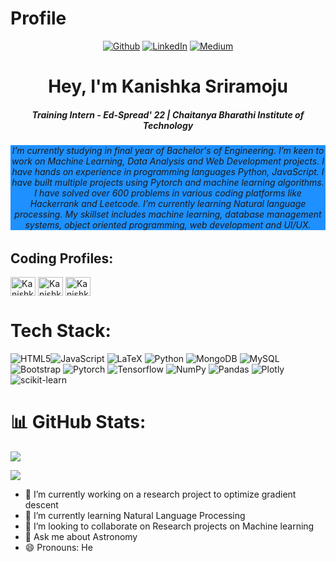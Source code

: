 # Profile
<div >

 

<p align="center">
 <a href="https://github.com/123kanishka" target="_blank"><img alt="Github" src="https://img.shields.io/badge/GitHub-%2312100E.svg?&style=for-the-badge&logo=Github&logoColor=white" /></a> 
 <a href="https://www.linkedin.com/in/kanishka-sriramoju/" target="_blank"><img alt="LinkedIn" src="https://img.shields.io/badge/linkedin-%230077B5.svg?&style=for-the-badge&logo=linkedin&logoColor=white" /></a> 
 <a href="https://medium.com/@kanishka.sriramoju" target="_blank"><img alt="Medium" src="https://img.shields.io/badge/medium-%2312100E.svg?&style=for-the-badge&logo=medium&logoColor=white" /></a>

</p>
 
</p>
<div> 


<h1 align="center">Hey, I'm Kanishka Sriramoju</h1>
<h5 align="center">Training Intern - Ed-Spread' 22 | Chaitanya Bharathi Institute of Technology </h5>
<h6 align= "center" style="background-color:DodgerBlue;"> I’m currently studying in final year of Bachelor's of Engineering. I’m keen to work on Machine Learning, Data Analysis and Web Development projects. I have hands on experience in programming languages Python, JavaScript. I have built multiple projects using Pytorch and machine learning algorithms. I have solved over 600 problems in various coding platforms like Hackerrank and Leetcode. I’m currently learning Natural language processing. My skillset includes machine learning, database management systems, object oriented programming, web development and UI/UX.  

</h6>


## Coding Profiles:

<p align="left">


<a href="https://www.hackerrank.com/profile/kanishka_sriram1" target="blank"><img align="center" src="https://raw.githubusercontent.com/rahuldkjain/github-profile-readme-generator/master/src/images/icons/Social/hackerrank.svg" alt="Kanishka Sriramoju" height="30" width="40" /></a>
<a href="https://leetcode.com/u/user6569wO/" target="blank"><img align="center" src="https://raw.githubusercontent.com/rahuldkjain/github-profile-readme-generator/master/src/images/icons/Social/leet-code.svg" alt="Kanishka Sriramoju" height="30" width="40" /></a>
<a href="https://www.geeksforgeeks.org/user/kanishkasvxtt/" target="blank"><img align="center" src="https://raw.githubusercontent.com/rahuldkjain/github-profile-readme-generator/master/src/images/icons/Social/geeks-for-geeks.svg" alt="Kanishka Sriramoju" height="30" width="40" /></a>
</p>


# Tech Stack:
![HTML5](https://img.shields.io/badge/html5-%23E34F26.svg?style=for-the-badge&logo=html5&logoColor=white)![JavaScript](https://img.shields.io/badge/javascript-%23323330.svg?style=for-the-badge&logo=javascript&logoColor=%23F7DF1E) ![LaTeX](https://img.shields.io/badge/latex-%23008080.svg?style=for-the-badge&logo=latex&logoColor=white) ![Python](https://img.shields.io/badge/python-3670A0?style=for-the-badge&logo=python&logoColor=ffdd54) ![MongoDB](https://img.shields.io/badge/MongoDB-%234ea94b.svg?style=for-the-badge&logo=mongodb&logoColor=white) ![MySQL](https://img.shields.io/badge/mysql-%2300f.svg?style=for-the-badge&logo=mysql&logoColor=white) ![Bootstrap](https://img.shields.io/badge/bootstrap-%23563D7C.svg?style=for-the-badge&logo=bootstrap&logoColor=white) ![Pytorch](https://img.shields.io/badge/Pytorch-%23013243.svg?style=for-the-badge&logo=numpy&logoColor=blue) ![Tensorflow](https://img.shields.io/badge/Tensorflow-%23013243.svg?style=for-the-badge&logo=numpy&logoColor=violet) ![NumPy](https://img.shields.io/badge/numpy-%23013243.svg?style=for-the-badge&logo=numpy&logoColor=white) ![Pandas](https://img.shields.io/badge/pandas-%23150458.svg?style=for-the-badge&logo=pandas&logoColor=white) ![Plotly](https://img.shields.io/badge/Plotly-%233F4F75.svg?style=for-the-badge&logo=plotly&logoColor=white) ![scikit-learn](https://img.shields.io/badge/scikit--learn-%23F7931E.svg?style=for-the-badge&logo=scikit-learn&logoColor=white)
# 📊 GitHub Stats:

![](https://github-readme-stats.vercel.app/api/top-langs/?username=123kanishka&theme=buefy&hide_border=false&include_all_commits=true&count_private=true&layout=compact)


[![](https://visitcount.itsvg.in/api?id=123kanishka&icon=7&color=11)](https://visitcount.itsvg.in)

- 🔭 I’m currently working on a research project to optimize gradient descent
- 🌱 I’m currently learning Natural Language Processing
- 👯 I’m looking to collaborate on Research projects on Machine learning 
- 💬 Ask me about Astronomy
- 😄 Pronouns: He


